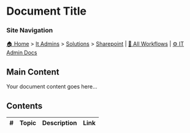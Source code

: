 <!-- description: Documentation about Document Title for Your Organization. -->

# Document Title

### Site Navigation
[🏠 Home](../../../README.md) > [It Admins](../../README.md) > [Solutions](../README.md) > [Sharepoint](README.md) | [📂 All Workflows](../../../users/users.md) | [⚙ IT Admin Docs](../../../it-admins/README.md)

## Main Content
Your document content goes here...

## Contents

| **#** | **Topic** | **Description** | **Link** |
|---|---|---|---|